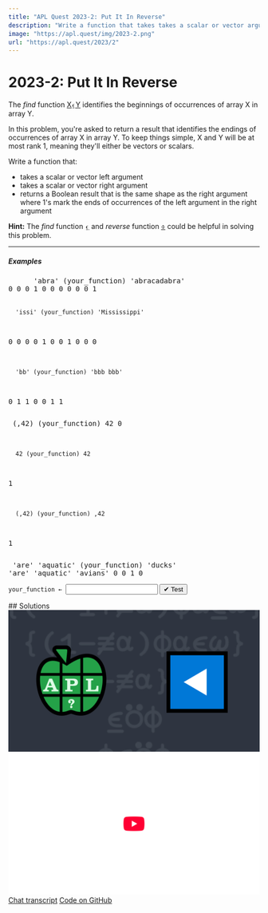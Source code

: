 ```yaml
---
title: "APL Quest 2023-2: Put It In Reverse"
description: "Write a function that takes takes a scalar or vector arguments and returns a Boolean result that is the same shape as the right argument where 1's mark the ends of occurrences of the left argument in the right argument."
image: "https://apl.quest/img/2023-2.png"
url: "https://apl.quest/2023/2"
---
```


# <span class=s>2023-</span>2: Put It In Reverse
<!-- Write a function that takes takes a scalar or vector arguments and returns a Boolean result that is the same shape as the right argument where 1's mark the ends of occurrences of the left argument in the right argument. -->
<p>The <em>find</em> function <a href="https://help.dyalog.com/latest/#Language/Primitive%20Functions/Find.htm" class="APL" target="_blank">X⍷Y</a> identifies the beginnings of occurrences of array <span class="APL">X</span> in array <span class="APL">Y</span>.</p>
<p>In this problem, you're asked to return a result that identifies the endings of occurrences of array <span class="APL">X</span> in array <span class="APL">Y</span>. To keep things simple, <span class="APL">X</span> and <span class="APL">Y</span> will be at most rank 1, meaning they'll either be vectors or scalars.</p>
<p>Write a function that:</p>
<ul>
    <li>takes a scalar or vector left argument</li>
    <li>takes a scalar or vector right argument</li>
    <li>returns a Boolean result that is the same shape as the right argument where 1's mark the ends of occurrences of the left argument in the right argument</li>
</ul>
<p><i class="fas fa-lightbulb-on"></i> <strong>Hint:</strong> The <em>find</em> function <a href="https://help.dyalog.com/latest/#Language/Primitive%20Functions/Find.htm" class="APL" target="_blank">⍷</a> and <em>reverse</em> function <a href="https://help.dyalog.com/latest/#Language/Primitive%20Functions/Reverse.htm" class="APL" target="_blank">⌽</a> could be helpful in solving this problem.</p>
<hr />
<h5>Examples</h5>
<pre class="APL">
      'abra' (your_function) 'abracadabra'
0 0 0 1 0 0 0 0 0 0 1

      'issi' (your_function) 'Mississippi'
0 0 0 0 1 0 0 1 0 0 0

      'bb' (your_function) 'bbb bbb'
0 1 1 0 0 1 1
</pre><pre class="APL">
      (,42) (your_function) 42
0

      42 (your_function) 42
1

      (,42) (your_function) ,42
1
</pre><pre class="APL">
      'are' 'aquatic' (your_function) 'ducks' 'are' 'aquatic' 'avians' 
0 0 1 0
</pre>
<div class="pdiv">
  <code onclick="p_Input.focus()">your_function ← </code><input id="p_Input" autocomplete="off" spellcheck="false" oninput="this.parentElement.querySelector`button`.disabled=false;localStorage.setItem(window.location.pathname,this.value)" onkeypress="subm(event)">
  <button onclick="alert$.next`Testing…`;submitSolution`p`" class="md-button md-button--primary">&#x2714; Test</button>
</div>
<blockquote id="p_Output"></blockquote>
## Solutions
<div onclick="play(this)" title="Video on YouTube" class="yt">
<img alt="Video Thumbnail" src="../../img/2023-2.png">
<img alt="YouTube" src="../../img/yt-big.png">
</div>
<a href="https://chat.stackexchange.com/transcript/52405?m=64977516#64977516" target="_blank" class="md-button md-button--primary">Chat transcript</a>
<a href="https://github.com/abrudz/apl_quest/tree/main/2023/2.apl" target="_blank" class="md-button md-button--primary right">Code on GitHub</a>

<script>
    testCases={"a":[["'abra'","'abracadabra'"],["'issi'","'mississippi'"],["'bb'","'bbb bbb'"]],"b":[[",42",",42"],[",42","42"],["42",",42"],["42","42"],["42","⍬"],["⍬","42"],["''","⎕A[3?26]"],["⎕A[3?26]","''"],["''","''"]],"f":"(⌽⍷⍥⌽)"}
    p_Input.value=localStorage.getItem(window.location.pathname)
    play=e=>e.outerHTML=`<iframe src="https://www.youtube.com/embed/JnExPhse9iM?list=PLYKQVqyrAEj9wDIUyLDGtDAFTKY38BUMN&autoplay=1" title="<span class=s>2023-</span>2: Put It In Reverse (APL Quest 2023-2)" frameborder="0" allow="accelerometer; autoplay; clipboard-write; encrypted-media; gyroscope; picture-in-picture; web-share" referrerpolicy="strict-origin-when-cross-origin" allowfullscreen></iframe>`
</script>
